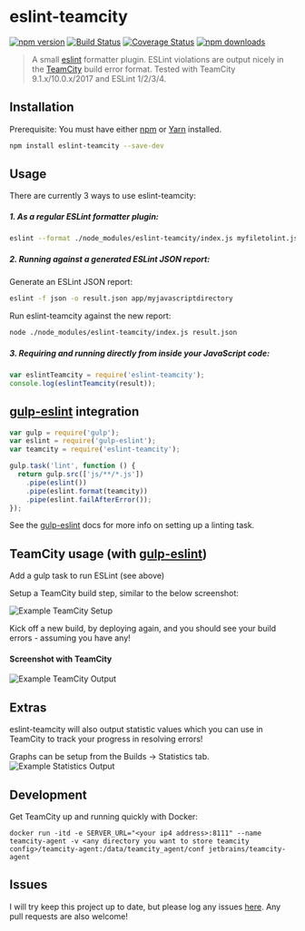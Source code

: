 # eslint-teamcity
[![npm version](https://badge.fury.io/js/eslint-teamcity.svg)](https://www.npmjs.com/package/eslint-teamcity)
[![Build Status](https://travis-ci.org/andreogle/eslint-teamcity.svg?branch=master)](https://travis-ci.org/andreogle/eslint-teamcity)
[![Coverage Status](https://coveralls.io/repos/github/andreogle/eslint-teamcity/badge.svg?branch=master)](https://coveralls.io/github/andreogle/eslint-teamcity?branch=master)
[![npm downloads](https://img.shields.io/npm/dm/eslint-teamcity.svg)](https://www.npmjs.com/package/eslint-teamcity)

> A small [eslint](https://github.com/eslint/eslint) formatter plugin.
ESLint violations are output nicely in the
[TeamCity](https://www.jetbrains.com/teamcity/) build error format. Tested with
TeamCity 9.1.x/10.0.x/2017 and ESLint 1/2/3/4.

## Installation

Prerequisite: You must have either [npm](https://docs.npmjs.com/cli/install) or [Yarn](https://yarnpkg.com/en/docs/install) installed.

```sh
npm install eslint-teamcity --save-dev
```

## Usage
There are currently 3 ways to use eslint-teamcity:
##### 1. As a regular ESLint formatter plugin:
```sh
eslint --format ./node_modules/eslint-teamcity/index.js myfiletolint.js
```
##### 2. Running against a generated ESLint JSON report:
Generate an ESLint JSON report:
```sh
eslint -f json -o result.json app/myjavascriptdirectory
```
Run eslint-teamcity against the new report:
```sh
node ./node_modules/eslint-teamcity/index.js result.json
```
##### 3. Requiring and running directly from inside your JavaScript code:
```javascript
var eslintTeamcity = require('eslint-teamcity');
console.log(eslintTeamcity(result));
```

## [gulp-eslint](https://github.com/adametry/gulp-eslint) integration
```javascript
var gulp = require('gulp');
var eslint = require('gulp-eslint');
var teamcity = require('eslint-teamcity');

gulp.task('lint', function () {
  return gulp.src(['js/**/*.js'])
    .pipe(eslint())
    .pipe(eslint.format(teamcity))
    .pipe(eslint.failAfterError());
});
```
See the [gulp-eslint](https://github.com/adametry/gulp-eslint#usage) docs for
more info on setting up a linting task.


## TeamCity usage (with [gulp-eslint](http://github.com/adametry/gulp-eslint))
Add a gulp task to run ESLint (see above)

Setup a TeamCity build step, similar to the below screenshot:

![Example TeamCity Setup](https://i.imgur.com/j7qMSYg.jpg)

Kick off a new build, by deploying again, and you should see your build errors - assuming you have any!

#### Screenshot with TeamCity

![Example TeamCity Output](https://i.imgur.com/DkwEPEN.jpg)

## Extras

eslint-teamcity will also output statistic values which you can use in TeamCity to track your progress in resolving errors!

Graphs can be setup from the Builds -> Statistics tab.
![Example Statistics Output](http://i.imgur.com/oHbiuZE.png)

## Development
Get TeamCity up and running quickly with Docker:
```shell
docker run -itd -e SERVER_URL="<your ip4 address>:8111" --name teamcity-agent -v <any directory you want to store teamcity config>/teamcity-agent:/data/teamcity_agent/conf jetbrains/teamcity-agent
```

## Issues

I will try keep this project up to date, but please log any issues
[here](https://github.com/andreogle/eslint-teamcity/issues).
Any pull requests are also welcome!
